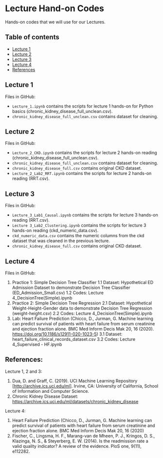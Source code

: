 Lecture Hand-on Codes
=========================

Hands-on codes that we will use for our Lectures. 

## Table of contents
* [Lecture 1](#lecture-1)
* [Lecture 2](#lecture-2)
* [Lecture 3](#lecture-3)
* [Lecture 4](#lecture-4)
* [References](#references)

## Lecture 1

Files in GitHub:
- `Lecture_1.ipynb` contains the scripts for lecture 1 hands-on for Python basics (chronic_kidney_disease_full_unclean.csv).
- `chronic_kidney_disease_full_unclean.csv` contains dataset for cleaning.


## Lecture 2

Files in GitHub:
- `Lecture_2_CKD.ipynb` contains the scripts for lecture 2 hands-on reading (chronic_kidney_disease_full_unclean.csv).
- `chronic_kidney_disease_full_unclean.csv` contains dataset for cleaning.
- `chronic_kidney_disease_full.csv` contains original CKD dataset. 
- `Lecture_2_Lab2_RRT.ipynb` contains the scripts for lecture 2 hands-on reading (RRT.csv).


## Lecture 3

Files in GitHub:
- `Lecture_3_Lab1_Causal.ipynb` contains the scripts for lecture 3 hands-on reading (RRT.csv).
- `Lecture 3_Lab2_Clustering.ipynb` contains the scripts for lecture 3 hands-on reading (ckd_numeric_data.csv).
- `ckd_numeric_data.csv` contains  the numeric columns from the ckd dataset that was cleaned in the previous lecture.
- `chronic_kidney_disease_full.csv` contains original CKD dataset. 

## Lecture 4

Files in GitHub:
1. Practice 1: Simple Decision Tree Classifier
1.1 Dataset: Hypothetical ED Admission Dataset to demonstrate Decision Tree Classifier (ED_Admission_Small.csv)
1.2 Codes: Lecture 4_DecisionTree(Simple).ipynb
2. Practice 2: Simple Decision Tree Regression
2.1 Dataset: Hypothetical Weight-Height-Gender data to demonstrate Decision Tree Regression (weight-height.csv)
2.2 Codes: Lecture 4_DecisionTree(Simple).ipynb
3. Lab: Heart Failure Prediction (Chicco, D., Jurman, G. Machine learning can predict survival of patients with heart failure from serum creatinine and ejection fraction alone. BMC Med Inform Decis Mak 20, 16 (2020). https://doi.org/10.1186/s12911-020-1023-5)
3.1 Dataset: heart_failure_clinical_records_dataset.csv
3.2 Codes: Lecture 4_Supervised - HF.ipynb

## References:

Lecture 1, 2 and 3:
1. Dua, D. and Graff, C. (2019). UCI Machine Learning Repository [http://archive.ics.uci.edu/ml]. Irvine, CA: University of California, School of Information and Computer Science.
2. Chronic Kidney Disease Dataset: https://archive.ics.uci.edu/ml/datasets/chronic_kidney_disease

Lecture 4:
1. Heart Failure Prediction (Chicco, D., Jurman, G. Machine learning can predict survival of patients with heart failure from serum creatinine and ejection fraction alone. BMC Med Inform Decis Mak 20, 16 (2020)
2. Fischer, C., Lingsma, H. F., Marang-van de Mheen, P. J., Kringos, D. S., Klazinga, N. S., & Steyerberg, E. W. (2014). Is the readmission rate a valid quality indicator? A review of the evidence. PloS one, 9(11), e112282.
